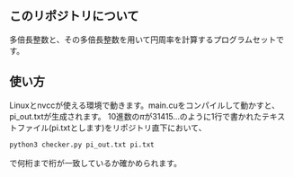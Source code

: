 ## このリポジトリについて
多倍長整数と、その多倍長整数を用いて円周率を計算するプログラムセットです。

## 使い方
Linuxとnvccが使える環境で動きます。main.cuをコンパイルして動かすと、pi_out.txtが生成されます。
10進数の$\pi$が31415...のように1行で書かれたテキストファイル(pi.txtとします)をリポジトリ直下において、
```python
python3 checker.py pi_out.txt pi.txt
```
で何桁まで桁が一致しているか確かめられます。